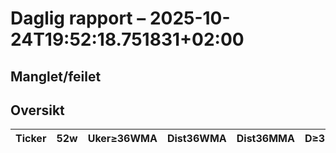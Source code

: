 # Daglig rapport – 2025-10-24T19:52:18.751831+02:00

## Manglet/feilet

## Oversikt

| Ticker | 52w | Uker≥36WMA | Dist36WMA | Dist36MMA | D≥36 | RSI14 | MACD | MACDcross | GDX/GLD>50 | SIL/SLV>50 | Vol20 |
|---|---|---:|---:|---:|---|---:|---:|---|---|---|---|